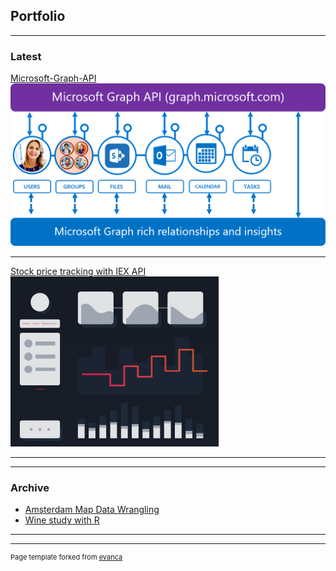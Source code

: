 ## Portfolio

---

### Latest 

[Microsoft-Graph-API](https://github.com/xmindata/Microsoft-Graph-API)
<img src="images/mcst_graph.png?raw=true"/>

---
[Stock price tracking with IEX API](https://github.com/xmindata/stock_tracking)
<img src="images/iex.png?raw=true"/>

---

---

### Archive

- [Amsterdam Map Data Wrangling](https://github.com/xmindata/Amsterdam-Map-Data-Wrangling)
- [Wine study with R](https://github.com/xmindata/Wine_study_R)

---


---
<p style="font-size:11px">Page template forked from <a href="https://github.com/evanca/quick-portfolio">evanca</a></p>
<!-- Remove above link if you don't want to attibute -->

